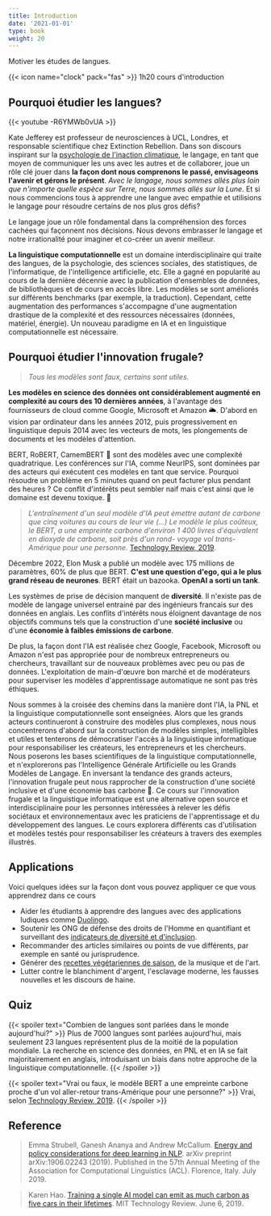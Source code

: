 ```yaml
---
title: Introduction
date: '2021-01-01'
type: book
weight: 20
---
```


Motiver les études de langues.

<!--more-->

{{< icon name="clock" pack="fas" >}} 1h20 cours d'introduction

## Pourquoi étudier les langues?

{{< youtube -R6YMWb0vUA >}}
<br> 

Kate Jefferey est professeur de neurosciences à UCL, Londres, et responsable scientifique chez Extinction Rebellion. Dans son discours inspirant sur la [psychologie de l'inaction climatique](https://www.youtube.com/watch?v=-R6YMWb0vUA&ab_channel=UCLMindsLunchHourLectures), le langage, en tant que moyen de communiquer les uns avec les autres et de collaborer, joue un rôle clé jouer dans <b>la façon dont nous comprenons le passé, envisageons l'avenir et gérons le présent</b>. <i>Avec le langage, nous sommes allés plus loin que n'importe quelle espèce sur Terre, nous sommes allés sur la Lune</i>. Et si nous commencions tous à apprendre une langue avec empathie et utilisions le langage pour résoudre certains de nos plus gros défis? <br>

Le langage joue un rôle fondamental dans la compréhension des forces cachées qui façonnent nos décisions. Nous devons embrasser le langage et notre irrationalité pour imaginer et co-créer un avenir meilleur.

<b>La linguistique computationnelle</b> est un domaine interdisciplinaire qui traite des langues, de la psychologie, des sciences sociales, des statistiques, de l'informatique, de l'intelligence artificielle, etc. Elle a gagné en popularité au cours de la dernière décennie avec la publication d'ensembles de données, de bibliothèques et de cours en accès libre. Les modèles se sont améliorés sur différents benchmarks (par exemple, la traduction). Cependant, cette augmentation des performances s'accompagne d'une augmentation drastique de la complexité et des ressources nécessaires (données, matériel, énergie). Un nouveau paradigme en IA et en linguistique computationnelle est nécessaire.

## Pourquoi étudier l'innovation frugale?

> <i>Tous les modèles sont faux, certains sont utiles.</i>

<b>Les modèles en science des données ont considérablement augmenté en complexité au cours des 10 dernières années</b>, à l'avantage des fournisseurs de cloud comme Google, Microsoft et Amazon 🌥️. D'abord en vision par ordinateur dans les années 2012, puis progressivement en linguistique depuis 2014 avec les vecteurs de mots, les plongements de documents et les modèles d'attention.

BERT, RoBERT, CamemBERT 🧀 sont des modèles avec une complexité quadratrique. Les conférences sur l'IA, comme NeurIPS, sont dominées par des acteurs qui exécutent ces modèles en tant que service. Pourquoi résoudre un problème en 5 minutes quand on peut facturer plus pendant des heures ? Ce conflit d'intérêts peut sembler naif mais c'est ainsi que le domaine est devenu toxique. 🤢

> <i>L'entraînement d'un seul modèle d'IA peut émettre autant de carbone que cinq voitures au cours de leur vie (...) Le modèle le plus coûteux, le BERT, a une empreinte carbone d'environ 1 400 livres d'équivalent en dioxyde de carbone, soit près d'un rond- voyage vol trans-Amérique pour une personne.</i> [Technology Review, 2019](https://www.technologyreview.com/2019/06/06/239031/training-a-single-ai-model-can-emit-as-much-carbon-as-five-cars-in-their-lifetimes/).

Décembre 2022, Elon Musk a publié un modèle avec 175 millions de paramètres, 60% de plus que BERT. <b>C'est une question d'ego, qui a le plus grand réseau de neurones</b>. BERT était un bazooka. <b>OpenAI a sorti un tank</b>.

Les systèmes de prise de décision manquent de <b>diversité</b>. Il n'existe pas de modèle de langage universel entrainé par des ingénieurs francais sur des données en anglais. Les conflits d'intérêts nous éloignent davantage de nos objectifs communs tels que la construction d'une <b>société inclusive</b> ou d'une <b>économie à faibles émissions de carbone</b>.

De plus, la façon dont l'IA est réalisée chez Google, Facebook, Microsoft ou Amazon n'est pas appropriée pour de nombreux entrepreneurs ou chercheurs, travaillant sur de nouveaux problèmes avec peu ou pas de données. L'exploitation de main-d'œuvre bon marché et de modérateurs pour superviser les modèles d'apprentissage automatique ne sont pas très éthiques.

Nous sommes à la croisée des chemins dans la manière dont l'IA, la PNL et la linguistique computationnelle sont enseignées. Alors que les grands acteurs continueront à construire des modèles plus complexes, nous nous concentrerons d'abord sur la construction de modèles simples, intelligibles et utiles et tenterons de démocratiser l'accès à la linguistique informatique pour responsabiliser les créateurs, les entrepreneurs et les chercheurs. Nous poserons les bases scientifiques de la linguistique computationnelle, et n'explorerons pas l'Intelligence Générale Artificielle ou les Grands Modèles de Langage. En inversant la tendance des grands acteurs, l'innovation frugale peut nous rapprocher de la construction d'une société inclusive et d'une économie bas carbone 🦓. Ce cours sur l'innovation frugale et la linguistique informatique est une alternative open source et interdisciplinaire pour les personnes intéressées à relever les défis sociétaux et environnementaux avec les praticiens de l'apprentissage et du développement des langues. Le cours explorera différents cas d'utilisation et modèles testés pour responsabiliser les créateurs à travers des exemples illustrés.

## Applications

Voici quelques idées sur la façon dont vous pouvez appliquer ce que vous apprendrez dans ce cours

- Aider les étudiants à apprendre des langues avec des applications ludiques comme [Duolingo](https://www.duolingo.com/).
- Soutenir les ONG de défense des droits de l'Homme en quantifiant et surveillant des [indicateurs de diversité et d'inclusion](https://www.mtpcours.fr/c/ecolinguistics/uc1-debias-language/).
- Recommander des articles similaires ou points de vue différents, par exemple en santé ou jurisprudence.
- Générer des [recettes végétariennes de saison](https://www.mtpcours.fr/c/local-seasonal/#open-source-data), de la musique et de l'art.
- Lutter contre le blanchiment d'argent, l'esclavage moderne, les fausses nouvelles et les discours de haine.

## Quiz

{{< spoiler text="Combien de langues sont parlées dans le monde aujourd'hui?" >}}
Plus de 7000 langues sont parlées aujourd'hui, mais seulement 23 langues représentent plus de la moitié de la population mondiale. La recherche en science des données, en PNL et en IA se fait majoritairement en anglais, introduisant un biais dans notre approche de la linguistique computationnelle.
{{< /spoiler >}}

{{< spoiler text="Vrai ou faux, le modèle BERT a une empreinte carbone proche d'un vol aller-retour trans-Amérique pour une personne?" >}}
Vrai, selon [Technology Review, 2019](https://www.technologyreview.com/2019/06/06/239031/training-a-single-ai-model-can-emit-as-much-carbon-as-five-cars-in-their-lifetimes/).
{{< /spoiler >}}

## Reference 

> Emma Strubell, Ganesh Ananya and Andrew McCallum. [Energy and policy considerations for deep learning in NLP](https://arxiv.org/abs/1906.02243). arXiv preprint arXiv:1906.02243 (2019). Published in the 57th Annual Meeting of the Association for Computational Linguistics (ACL). Florence, Italy. July 2019.

> Karen Hao. [Training a single AI model can emit as much carbon as five cars in their lifetimes](https://www.technologyreview.com/2019/06/06/239031/training-a-single-ai-model-can-emit-as-much-carbon-as-five-cars-in-their-lifetimes/). MIT Technology Review. June 6, 2019.